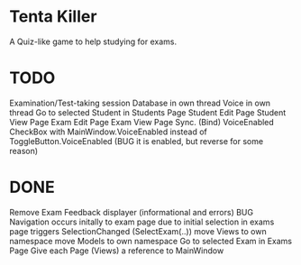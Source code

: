 ﻿# Tenta Killer
A Quiz-like game to help studying for exams.

# TODO
Examination/Test-taking session
Database in own thread
Voice in own thread
Go to selected Student in Students Page
Student Edit Page
Student View Page
Exam Edit Page
Exam View Page
Sync. (Bind) VoiceEnabled CheckBox with MainWindow.VoiceEnabled instead of ToggleButton.VoiceEnabled (BUG it is enabled, but reverse for some reason)

# DONE
Remove Exam
Feedback displayer (informational and errors)
BUG Navigation occurs initally to exam page due to initial selection in exams page triggers SelectionChanged (SelectExam(..))
move Views to own namespace
move Models to own namespace
Go to selected Exam in Exams Page
Give each Page (Views) a reference to MainWindow